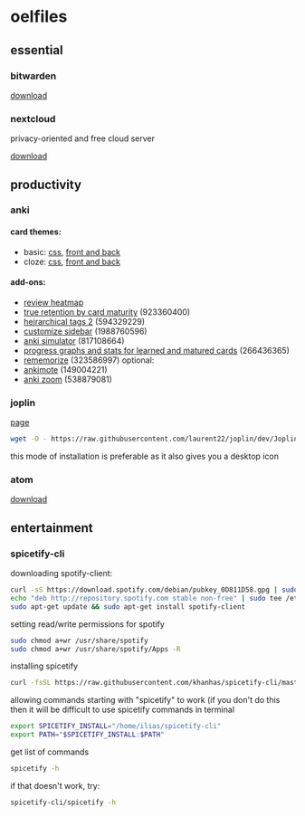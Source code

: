 # oelfiles

## essential

### bitwarden
[download](https://bitwarden.com/download/)

### nextcloud
privacy-oriented and free cloud server

[download](https://nextcloud.com/)

## productivity

### anki

#### card themes:
* basic: [css](https://pastebin.com/96AX3vZx), [front and back](https://pastebin.com/SbaCurP1)
* cloze: [css](https://pastebin.com/uBuHcUza), [front and back](https://pastebin.com/h1vNa37y)
  
#### add-ons:
* [review heatmap](https://github.com/Glutanimate/review-heatmap)
* [true retention by card maturity](https://ankiweb.net/shared/info/923360400) (923360400)
* [heirarchical tags 2](https://ankiweb.net/shared/info/594329229) (594329229)
* [customize sidebar](https://ankiweb.net/shared/info/1988760596) (1988760596)
* [anki simulator](https://ankiweb.net/shared/info/817108664) (817108664)
* [progress graphs and stats for learned and matured cards](https://ankiweb.net/shared/info/266436365) (266436365)
* [rememorize](https://ankiweb.net/shared/info/323586997) (323586997)
optional:
* [ankimote](https://ankiweb.net/shared/info/149004221) (149004221)
* [anki zoom](https://ankiweb.net/shared/info/538879081) (538879081)

### joplin
[page](https://joplinapp.org/)

```sh
wget -O - https://raw.githubusercontent.com/laurent22/joplin/dev/Joplin_install_and_update.sh | bash
```
this mode of installation is preferable as it also gives you a desktop icon

### atom
[download](https://atom.io/)

## entertainment

### spicetify-cli

downloading spotify-client:
```sh
curl -sS https://download.spotify.com/debian/pubkey_0D811D58.gpg | sudo apt-key add - 
echo "deb http://repository.spotify.com stable non-free" | sudo tee /etc/apt/sources.list.d/spotify.list
sudo apt-get update && sudo apt-get install spotify-client
```

setting read/write permissions for spotify
```sh
sudo chmod a+wr /usr/share/spotify
sudo chmod a+wr /usr/share/spotify/Apps -R
```

installing spicetify
```sh
curl -fsSL https://raw.githubusercontent.com/khanhas/spicetify-cli/master/install.sh | sh
```

allowing commands starting with "spicetify" to work (if you don't do this then it will be difficult to use spicetify commands in terminal
```sh
export SPICETIFY_INSTALL="/home/ilias/spicetify-cli"
export PATH="$SPICETIFY_INSTALL:$PATH"
```

get list of commands
```sh
spicetify -h
```

if that doesn't work, try:
```sh
spicetify-cli/spicetify -h
```
